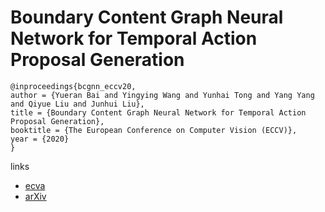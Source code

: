 # Boundary Content Graph Neural Network for Temporal Action Proposal Generation

```
@inproceedings{bcgnn_eccv20,
author = {Yueran Bai and Yingying Wang and Yunhai Tong and Yang Yang and Qiyue Liu and Junhui Liu},
title = {Boundary Content Graph Neural Network for Temporal Action Proposal Generation},
booktitle = {The European Conference on Computer Vision (ECCV)},
year = {2020}
}
```

links
- [ecva](http://www.ecva.net/papers/eccv_2020/papers_ECCV/papers/123730120.pdf)
- [arXiv](https://arxiv.org/abs/2008.01432)
